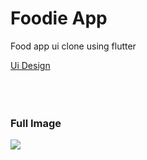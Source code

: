 <h1>Foodie App</h1>

<p>Food app ui clone using flutter</p>
<a href="https://dribbble.com/shots/23476807-Food-App-Ui-Design">Ui Design</a>

<br>
<br>
<br>
<br>

### Full Image
<img src="https://cdn.dribbble.com/userupload/12572425/file/original-cb124541565550a68bba571726899693.png?resize=2048x1557">
